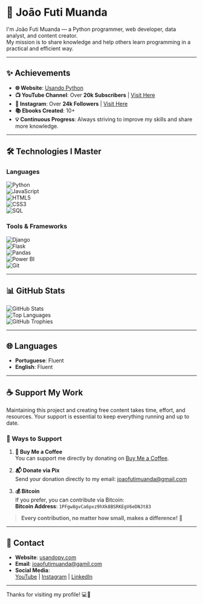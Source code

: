 # 👋 João Futi Muanda

I'm João Futi Muanda — a Python programmer, web developer, data analyst, and content creator.  
My mission is to share knowledge and help others learn programming in a practical and efficient way.

---

## ✨ Achievements  
- **🌐 Website**: [Usando Python](https://www.usandopy.com)  
- **📺 YouTube Channel**: Over **20k Subscribers** | [Visit Here](https://www.youtube.com/@usandopython)  
- **📸 Instagram**: Over **24k Followers** | [Visit Here](https://www.instagram.com/usandopython)  
- **📚 Ebooks Created**: 10+  
- **💡 Continuous Progress**: Always striving to improve my skills and share more knowledge.

---

## 🛠️ Technologies I Master  

### Languages  
![Python](https://img.shields.io/badge/Python-3776AB?style=flat-square&logo=python&logoColor=white)  
![JavaScript](https://img.shields.io/badge/JavaScript-F7DF1E?style=flat-square&logo=javascript&logoColor=black)  
![HTML5](https://img.shields.io/badge/HTML5-E34F26?style=flat-square&logo=html5&logoColor=white)  
![CSS3](https://img.shields.io/badge/CSS3-1572B6?style=flat-square&logo=css3&logoColor=white)  
![SQL](https://img.shields.io/badge/SQL-003B57?style=flat-square&logo=postgresql&logoColor=white)

### Tools & Frameworks  
![Django](https://img.shields.io/badge/Django-092E20?style=flat-square&logo=django&logoColor=white)  
![Flask](https://img.shields.io/badge/Flask-000000?style=flat-square&logo=flask&logoColor=white)  
![Pandas](https://img.shields.io/badge/Pandas-150458?style=flat-square&logo=pandas&logoColor=white)  
![Power BI](https://img.shields.io/badge/Power%20BI-F2C811?style=flat-square&logo=powerbi&logoColor=white)  
![Git](https://img.shields.io/badge/Git-F05032?style=flat-square&logo=git&logoColor=white)

---

## 📊 GitHub Stats  

![GitHub Stats](https://github-readme-stats.vercel.app/api?username=usandopythonjoao&show_icons=true&theme=radical)  
![Top Languages](https://github-readme-stats.vercel.app/api/top-langs/?username=usandopythonjoao&layout=compact&theme=radical)  
![GitHub Trophies](https://github-profile-trophy.vercel.app/?username=usandopythonjoao&theme=radical)

---

## 🌐 Languages  
- **Portuguese**: Fluent  
- **English**: Fluent

---

## ☕ Support My Work  

Maintaining this project and creating free content takes time, effort, and resources. Your support is essential to keep everything running and up to date.

### 🌟 Ways to Support  

1. **💛 Buy Me a Coffee**  
   You can support me directly by donating on [Buy Me a Coffee](https://www.buymeacoffee.com/usandopython).  

2. **📬 Donate via Pix**  
   Send your donation directly to my email: [joaofutimuanda@gmail.com](mailto:joaofutimuanda@gmail.com)  

3. **💰 Bitcoin**  
   If you prefer, you can contribute via Bitcoin:  
   **Bitcoin Address**: `1PFgw8gvCa6pxz9hXk8BSRKEgV6eDNJt83`

> **Every contribution, no matter how small, makes a difference!** 🙌

---

## 📩 Contact  

- **Website**: [usandopy.com](https://www.usandopy.com)  
- **Email**: [joaofutimuanda@gamil.com](mailto:joaofutimuanda@gamil.com)  
- **Social Media**:  
  [YouTube](https://www.youtube.com/@usandopython) | [Instagram](https://www.instagram.com/usandopython) | [LinkedIn](https://www.linkedin.com/in/joao-futi-muanda-16b980175/)

---

Thanks for visiting my profile! 💻🚀
